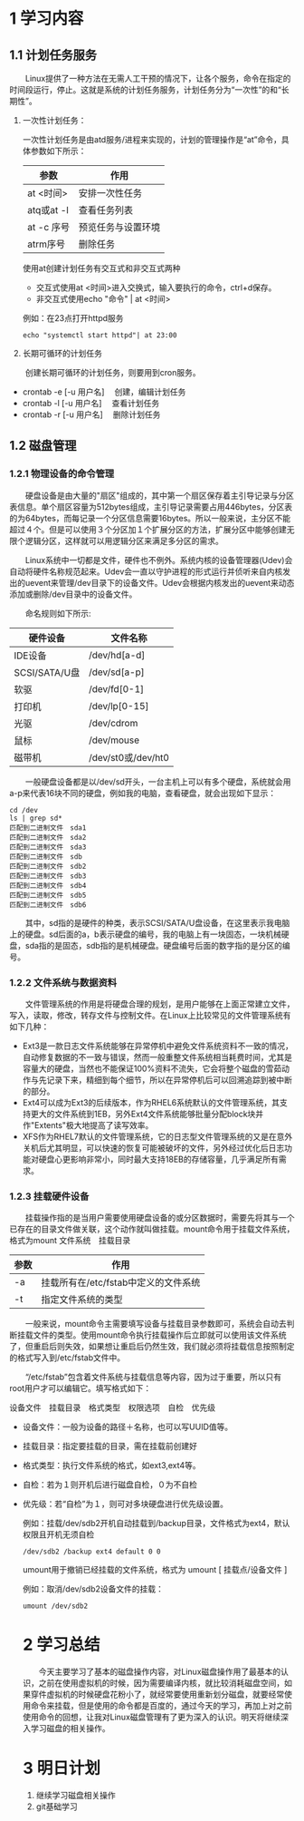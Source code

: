 # 1 学习内容

## 1.1 计划任务服务

&emsp;&emsp;Linux提供了一种方法在无需人工干预的情况下，让各个服务，命令在指定的时间段运行，停止。这就是系统的计划任务服务，计划任务分为“一次性”的和“长期性”。

1. 一次性计划任务：

   一次性计划任务是由atd服务/进程来实现的，计划的管理操作是“at”命令，具体参数如下所示：

   | 参数       | 作用               |
   | ---------- | ------------------ |
   | at <时间>  | 安排一次性任务     |
   | atq或at -l | 查看任务列表       |
   | at -c 序号 | 预览任务与设置环境 |
   | atrm序号   | 删除任务           |

   使用at创建计划任务有交互式和非交互式两种

   * 交互式使用at <时间>进入交换式，输入要执行的命令，ctrl+d保存。
   * 非交互式使用echo "命令" | at <时间>

   例如：在23点打开httpd服务

   ```shell
   echo "systemctl start httpd"| at 23:00	
   ```

2. 长期可循环的计划任务

&emsp;&emsp;创建长期可循环的计划任务，则要用到cron服务。

* crontab -e [-u 用户名] 　创建，编辑计划任务
* crontab -l  [-u 用户名]　 查看计划任务
* crontab -r  [-u 用户名]　 删除计划任务

## 1.2 磁盘管理

### 1.2.1 物理设备的命令管理

&emsp;&emsp;硬盘设备是由大量的"扇区"组成的，其中第一个扇区保存着主引导记录与分区表信息。单个扇区容量为512bytes组成，主引导记录需要占用446bytes，分区表的为64bytes，而每记录一个分区信息需要16bytes。所以一般来说，主分区不能超过４个。但是可以使用３个分区加１个扩展分区的方法，扩展分区中能够创建无限个逻辑分区，这样就可以用逻辑分区来满足多分区的需求。

&emsp;&emsp;Linux系统中一切都是文件，硬件也不例外。系统内核的设备管理器(Udev)会自动将硬件名称规范起来。Udev会一直以守护进程的形式运行并侦听来自内核发出的uevent来管理/dev目录下的设备文件。Udev会根据内核发出的uevent来动态添加或删除/dev目录中的设备文件。

&emsp;&emsp;命名规则如下所示:

| 硬件设备      | 文件名称           |
| ------------- | ------------------ |
| IDE设备       | /dev/hd[a-d]       |
| SCSI/SATA/U盘 | /dev/sd[a-p]       |
| 软驱          | /dev/fd[0-1]       |
| 打印机        | /dev/lp[0-15]      |
| 光驱          | /dev/cdrom         |
| 鼠标          | /dev/mouse         |
| 磁带机        | /dev/st0或/dev/ht0 |

&emsp;&emsp;一般硬盘设备都是以/dev/sd开头，一台主机上可以有多个硬盘，系统就会用a-p来代表16块不同的硬盘，例如我的电脑，查看硬盘，就会出现如下显示：

```shell
cd /dev
ls | grep sd*
匹配到二进制文件　sda1
匹配到二进制文件　sda2
匹配到二进制文件　sda3
匹配到二进制文件　sdb
匹配到二进制文件　sdb2
匹配到二进制文件　sdb3
匹配到二进制文件　sdb4
匹配到二进制文件　sdb5
匹配到二进制文件　sdb6
```

&emsp;&emsp;其中，sd指的是硬件的种类，表示SCSI/SATA/U盘设备，在这里表示我电脑上的硬盘。sd后面的a，b表示硬盘的编号，我的电脑上有一块固态，一块机械硬盘，sda指的是固态，sdb指的是机械硬盘。硬盘编号后面的数字指的是分区的编号。

### 1.2.2 文件系统与数据资料

&emsp;&emsp;文件管理系统的作用是将硬盘合理的规划，是用户能够在上面正常建立文件，写入，读取，修改，转存文件与控制文件。在Linux上比较常见的文件管理系统有如下几种：

* Ext3是一款日志文件系统能够在异常停机中避免文件系统资料不一致的情况，自动修复数据的不一致与错误，然而一般重整文件系统相当耗费时间，尤其是容量大的硬盘，当然也不能保证100%资料不流失，它会将整个磁盘的雪茹动作与先记录下来，精细到每个细节，所以在异常停机后可以回溯追踪到被中断的部分。
* Ext4可以成为Ext3的后续版本，作为RHEL6系统默认的文件管理系统，其支持更大的文件系统到1EB，另外Ext4文件系统能够批量分配block块并作"Extents"极大地提高了读写效率。
* XFS作为RHEL7默认的文件管理系统，它的日志型文件管理系统的又是在意外关机后尤其明显，可以快速的恢复可能被破坏的文件，另外经过优化后日志功能对硬盘心更影响非常小，同时最大支持18EB的存储容量，几乎满足所有需求。

### 1.2.3 挂载硬件设备

&emsp;&emsp;挂载操作指的是当用户需要使用硬盘设备的或分区数据时，需要先将其与一个已存在的目录文件做关联，这个动作就叫做挂载。mount命令用于挂载文件系统，格式为mount 文件系统　挂载目录

| 参数 | 作用                                 |
| ---- | ------------------------------------ |
| -a   | 挂载所有在/etc/fstab中定义的文件系统 |
| -t   | 指定文件系统的类型                   |

&emsp;&emsp;一般来说，mount命令主需要填写设备与挂载目录参数即可，系统会自动去判断挂载文件的类型。使用mount命令执行挂载操作后立即就可以使用该文件系统了，但重启后则失效，如果想让重启后仍然生效，我们就必须将挂载信息按照制定的格式写入到/etc/fstab文件中。

&emsp;&emsp;“/etc/fstab”包含着文件系统与挂载信息等内容，因为过于重要，所以只有root用户才可以编辑它。填写格式如下：

设备文件　挂载目录　格式类型　权限选项　自检　优先级

* 设备文件：一般为设备的路径＋名称，也可以写UUID值等。

* 挂载目录：指定要挂载的目录，需在挂载前创建好

* 格式类型：执行文件系统的格式，如ext3,ext4等。

* 自检：若为１则开机后进行磁盘自检，０为不自检

* 优先级：若“自检”为１，则可对多块硬盘进行优先级设置。

  例如：挂载/dev/sdb2开机自动挂载到/backup目录，文件格式为ext4，默认权限且开机无须自检

  ```shell
  /dev/sdb2 /backup ext4 default 0 0 
  ```

  umount用于撤销已经挂载的文件系统，格式为 umount [ 挂载点/设备文件 ]

  例如：取消/dev/sdb2设备文件的挂载：

  ```shell
  umount /dev/sdb2
  ```

  # 2 学习总结

  &emsp;&emsp;今天主要学习了基本的磁盘操作内容，对Linux磁盘操作用了最基本的认识，之前在使用虚拟机的时候，因为需要编译内核，就比较消耗磁盘空间，如果穿件虚拟机的时候硬盘花粉小了，就经常要使用重新划分磁盘，就要经常使用命令来挂载，但是使用的命令都是百度的，通过今天的学习，再加上对之前使用命令的回想，让我对Linux磁盘管理有了更为深入的认识。明天将继续深入学习磁盘的相关操作。

  # 3 明日计划

  1. 继续学习磁盘相关操作
  2. git基础学习